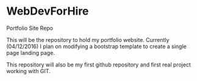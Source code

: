# WebDevForHire
Portfolio Site Repo

This will be the repository to hold my portfolio website.  Currently (04/12/2016) I plan on modifying a bootstrap template to create a single page landing page.  

This repository will also be my first github repository and first real project working with GIT.  

